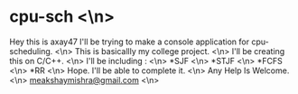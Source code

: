 # cpu-sch <\n>
Hey this is axay47 I'll be trying to make a console application for cpu-scheduling. <\n>
This is basicallly my college project.  <\n>
I'll be creating this on C/C++. <\n>
I'll be including : <\n>
  *SJF <\n>
  *STJF <\n>
  *FCFS <\n>
  *RR <\n>
Hope. I'll be able to complete it. <\n>
Any Help Is Welcome.  <\n>
meakshaymishra@gmail.com <\n>
